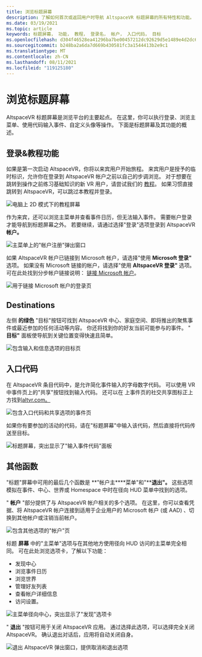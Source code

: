 ```yaml
---
title: 浏览标题屏幕
description: 了解如何首次或返回用户时导航 AltspaceVR 标题屏幕的所有特性和功能。
ms.date: 03/19/2021
ms.topic: article
keywords: 标题屏幕， 功能， 教程， 登录名， 帐户， 入口代码， 目标
ms.openlocfilehash: d304f46528ea41296ba7be00457212dc92629d5e1489e4d2dc656622f2a584e3
ms.sourcegitcommit: b248ba2a6da7d669b430581fc3a1544413b2e9c1
ms.translationtype: MT
ms.contentlocale: zh-CN
ms.lasthandoff: 08/11/2021
ms.locfileid: "119125180"
---
```

# <a name="exploring-the-title-screen"></a>浏览标题屏幕

AltspaceVR 标题屏幕是浏览平台的主要起点。 在这里，你可以执行登录、浏览主菜单、使用代码输入事件、自定义头像等操作。 下面是标题屏幕及其功能的概述。 

## <a name="tutorial-features--login"></a>登录&教程功能 

如果是第一次启动 AltspaceVR，你将以来宾用户开始旅程。 来宾用户是授予的临时标识，允许你在登录到 AltspaceVR 帐户之前以自己的步调浏览。 对于想要在跳转到操作之前练习基础知识的新 VR 用户，请尝试我们的 [教程](../tutorials/host-tools-overview.md)。 如果习惯直接跳转到 AltspaceVR，可以跳过本教程并登录。 

![电脑上 2D 模式下的教程屏幕](images/title-screen-01.png)

作为来宾，还可以浏览主菜单并查看事件日历，但无法输入事件。 需要帐户登录才能导航到标题屏幕之外。 若要继续，请通过选择"登录"选项登录到 AltspaceVR **帐户。** 

![主菜单上的"帐户注册"弹出窗口](images/title-screen-03.png)

如果 AltspaceVR 帐户已链接到 Microsoft 帐户，请选择"使用 **Microsoft 登录"** 选项。 如果没有 Microsoft 链接的帐户，请选择"使用 **AltspaceVR 登录"** 选项。 可在此处找到分步帐户链接说明： [链接 Microsoft 帐户](../getting-started/linking-microsoft-account.md)。 

![用于链接 Microsoft 帐户的登录页](images/title-screen-02.png)

## <a name="destinations"></a>Destinations 

左侧 **的绿色** "目标"按钮可找到 AltspaceVR 中心、家庭空间、即将推出的聚焦事件或最近参加的任何活动等内容。 你还将找到你的好友当前可能参与的事件。 " **目标"** 面板使导航到关键位置变得快速且简单。 

![包含输入和信息选项的目标页](images/title-screen-04.png)

## <a name="entry-code"></a>入口代码 

在 AltspaceVR 条目代码中，是允许简化事件输入的字母数字代码。 可以使用 VR 中事件页上的"共享"按钮找到输入代码。 还可以在 上事件页的社交共享图标正上方找到[altvr.com。](https://altvr.com) 

![包含入口代码和共享选项的事件页](images/title-screen-05.png)

如果你有要参加的活动的代码，请在"标题屏幕"中输入该代码，然后直接将代码传送至目标。  

![标题屏幕，突出显示了"输入事件代码"面板](images/title-screen-06.png)

## <a name="other-functions"></a>其他函数 

"标题"屏幕中可用的最后几个函数是 **"帐户主****菜单"和"****退出"。** 这些选项模拟在事件、中心、世界或 Homespace 中时在径向 HUD 菜单中找到的选项。 

" **帐户** "部分提供了与 AltspaceVR 帐户相关的多个选项。 在这里，你可以查看凭据、将 AltspaceVR 帐户连接到适用于企业用户的 Microsoft 帐户 (或 AAD) 、切换到其他帐户或注销当前帐户。 

![包含其他选项的"帐户"页](images/title-screen-07.png)

标题 **屏幕** 中的"主菜单"选项与在其他地方使用径向 HUD 访问的主菜单完全相同。 可在此处浏览选项卡，了解以下功能：

* 发现中心
* 浏览事件日历
* 浏览世界
* 管理好友列表
* 查看帐户详细信息
* 访问设置。

![主菜单径向中心，突出显示了"发现"选项卡](images/title-screen-08.png)

" **退出** "按钮可用于关闭 AltspaceVR 应用。 通过选择此选项，可以选择完全关闭 AltspaceVR。 确认退出对话后，应用将自动关闭自身。 

![退出 AltspaceVR 弹出窗口，提供取消和退出选项](images/title-screen-09.png)